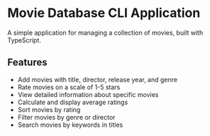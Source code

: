# Movie Database CLI Application

A simple application for managing a collection of movies, built with TypeScript.

## Features

* Add movies with title, director, release year, and genre
* Rate movies on a scale of 1-5 stars
* View detailed information about specific movies
* Calculate and display average ratings
* Sort movies by rating
* Filter movies by genre or director
* Search movies by keywords in titles
